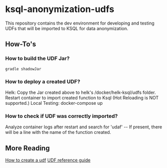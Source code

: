 # ksql-anonymization-udfs

This repository contains the dev environment for developing and testing UDFs that will be imported to KSQL for data anonymization.

## How-To's
### How to build the UDF Jar?
```
gradle shadowJar
```
### How to deploy a created UDF?

Helk: Copy the Jar created above to helk's /docker/helk-ksql/udfs folder. Restart container to import created function to Ksql (Hot Reloading is NOT supported.)
Local Testing: docker-compose up

### How to check if UDF was correctly imported?

Analyze container logs after restart and search for 'udaf' -- If present, there will be a line with the name of the function created.

## More Reading
[How to create a udf](https://docs.ksqldb.io/en/latest/how-to-guides/create-a-user-defined-function/#add-the-uberjar-to-ksqldb-server)
[UDF reference guide](https://docs.ksqldb.io/en/latest/reference/user-defined-functions/)
